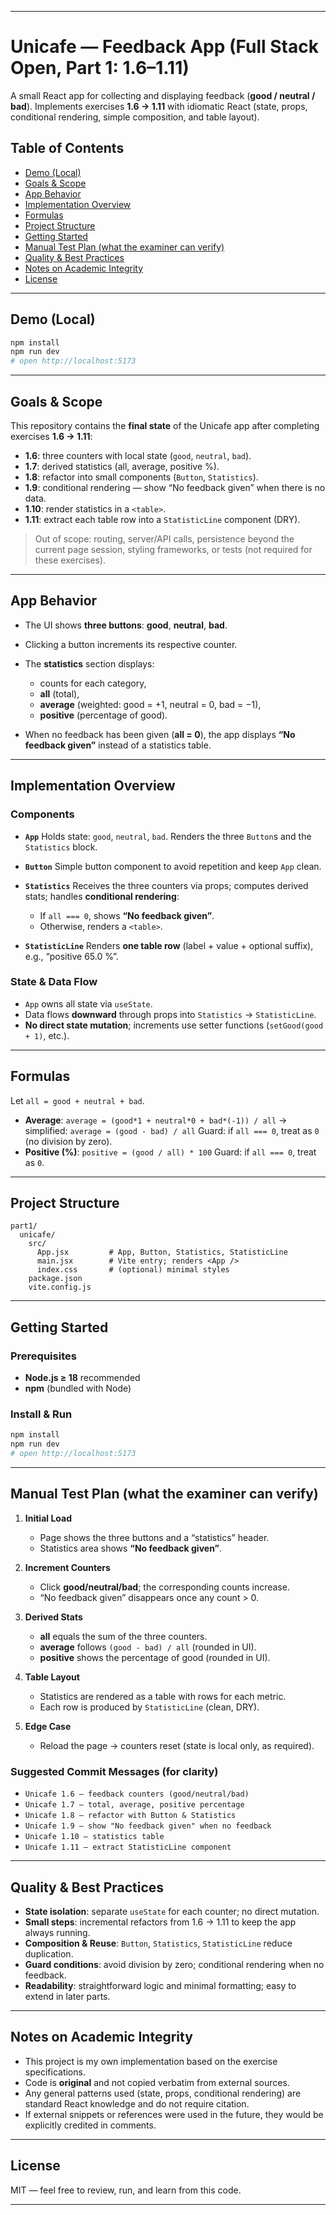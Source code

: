 
---

# Unicafe — Feedback App (Full Stack Open, Part 1: 1.6–1.11)

A small React app for collecting and displaying feedback (**good / neutral / bad**).
Implements exercises **1.6 → 1.11** with idiomatic React (state, props, conditional rendering, simple composition, and table layout).

## Table of Contents

* [Demo (Local)](#demo-local)
* [Goals & Scope](#goals--scope)
* [App Behavior](#app-behavior)
* [Implementation Overview](#implementation-overview)
* [Formulas](#formulas)
* [Project Structure](#project-structure)
* [Getting Started](#getting-started)
* [Manual Test Plan (what the examiner can verify)](#manual-test-plan-what-the-examiner-can-verify)
* [Quality & Best Practices](#quality--best-practices)
* [Notes on Academic Integrity](#notes-on-academic-integrity)
* [License](#license)

---

## Demo (Local)

```bash
npm install
npm run dev
# open http://localhost:5173
```

---

## Goals & Scope

This repository contains the **final state** of the Unicafe app after completing exercises **1.6 → 1.11**:

* **1.6**: three counters with local state (`good`, `neutral`, `bad`).
* **1.7**: derived statistics (all, average, positive %).
* **1.8**: refactor into small components (`Button`, `Statistics`).
* **1.9**: conditional rendering — show “No feedback given” when there is no data.
* **1.10**: render statistics in a `<table>`.
* **1.11**: extract each table row into a `StatisticLine` component (DRY).

> Out of scope: routing, server/API calls, persistence beyond the current page session, styling frameworks, or tests (not required for these exercises).

---

## App Behavior

* The UI shows **three buttons**: **good**, **neutral**, **bad**.
* Clicking a button increments its respective counter.
* The **statistics** section displays:

  * counts for each category,
  * **all** (total),
  * **average** (weighted: good = +1, neutral = 0, bad = −1),
  * **positive** (percentage of good).
* When no feedback has been given (**all = 0**), the app displays **“No feedback given”** instead of a statistics table.

---

## Implementation Overview

### Components

* **`App`**
  Holds state: `good`, `neutral`, `bad`. Renders the three `Button`s and the `Statistics` block.
* **`Button`**
  Simple button component to avoid repetition and keep `App` clean.
* **`Statistics`**
  Receives the three counters via props; computes derived stats; handles **conditional rendering**:

  * If `all === 0`, shows **“No feedback given”**.
  * Otherwise, renders a `<table>`.
* **`StatisticLine`**
  Renders **one table row** (label + value + optional suffix), e.g., “positive 65.0 %”.

### State & Data Flow

* `App` owns all state via `useState`.
* Data flows **downward** through props into `Statistics` → `StatisticLine`.
* **No direct state mutation**; increments use setter functions (`setGood(good + 1)`, etc.).

---

## Formulas

Let `all = good + neutral + bad`.

* **Average**:
  `average = (good*1 + neutral*0 + bad*(-1)) / all` → simplified:
  `average = (good - bad) / all`
  Guard: if `all === 0`, treat as `0` (no division by zero).
* **Positive (%)**:
  `positive = (good / all) * 100`
  Guard: if `all === 0`, treat as `0`.

---

## Project Structure

```
part1/
  unicafe/
    src/
      App.jsx         # App, Button, Statistics, StatisticLine
      main.jsx        # Vite entry; renders <App />
      index.css       # (optional) minimal styles
    package.json
    vite.config.js
```

---

## Getting Started

### Prerequisites

* **Node.js ≥ 18** recommended
* **npm** (bundled with Node)

### Install & Run

```bash
npm install
npm run dev
# open http://localhost:5173
```

---

## Manual Test Plan (what the examiner can verify)

1. **Initial Load**

   * Page shows the three buttons and a “statistics” header.
   * Statistics area shows **“No feedback given”**.
2. **Increment Counters**

   * Click **good/neutral/bad**; the corresponding counts increase.
   * “No feedback given” disappears once any count > 0.
3. **Derived Stats**

   * **all** equals the sum of the three counters.
   * **average** follows `(good - bad) / all` (rounded in UI).
   * **positive** shows the percentage of good (rounded in UI).
4. **Table Layout**

   * Statistics are rendered as a table with rows for each metric.
   * Each row is produced by `StatisticLine` (clean, DRY).
5. **Edge Case**

   * Reload the page → counters reset (state is local only, as required).

### Suggested Commit Messages (for clarity)

* `Unicafe 1.6 — feedback counters (good/neutral/bad)`
* `Unicafe 1.7 — total, average, positive percentage`
* `Unicafe 1.8 — refactor with Button & Statistics`
* `Unicafe 1.9 — show "No feedback given" when no feedback`
* `Unicafe 1.10 — statistics table`
* `Unicafe 1.11 — extract StatisticLine component`

---

## Quality & Best Practices

* **State isolation**: separate `useState` for each counter; no direct mutation.
* **Small steps**: incremental refactors from 1.6 → 1.11 to keep the app always running.
* **Composition & Reuse**: `Button`, `Statistics`, `StatisticLine` reduce duplication.
* **Guard conditions**: avoid division by zero; conditional rendering when no feedback.
* **Readability**: straightforward logic and minimal formatting; easy to extend in later parts.

---

## Notes on Academic Integrity

* This project is my own implementation based on the exercise specifications.
* Code is **original** and not copied verbatim from external sources.
* Any general patterns used (state, props, conditional rendering) are standard React knowledge and do not require citation.
* If external snippets or references were used in the future, they would be explicitly credited in comments.

---

## License

MIT — feel free to review, run, and learn from this code.

---

